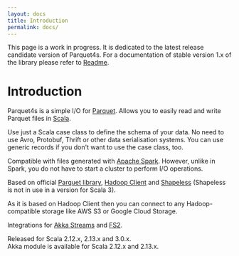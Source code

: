 ```yaml
---
layout: docs
title: Introduction
permalink: docs/
---
```


This page is a work in progress. It is dedicated to the latest release candidate version of Parquet4s.
For a documentation of stable version 1.x of the library please refer to [Readme](https://github.com/mjakubowski84/Parquet4s).

# Introduction

Parquet4s is a simple I/O for [Parquet](https://parquet.apache.org/). Allows you to easily read and write Parquet files in [Scala](https://www.scala-lang.org/).

Use just a Scala case class to define the schema of your data. No need to use Avro, Protobuf, Thrift or other data serialisation systems. You can use generic records if you don't want to use the case class, too.

Compatible with files generated with [Apache Spark](https://spark.apache.org/). However, unlike in Spark, you do not have to start a cluster to perform I/O operations.

Based on official [Parquet library](https://github.com/apache/parquet-mr), [Hadoop Client](https://github.com/apache/hadoop) and [Shapeless](https://github.com/milessabin/shapeless) (Shapeless is not in use in a version for Scala 3).

As it is based on Hadoop Client then you can connect to any Hadoop-compatible storage like AWS S3 or Google Cloud Storage. 

Integrations for [Akka Streams](https://doc.akka.io/docs/akka/current/stream/index.html) and [FS2](https://fs2.io/).

Released for Scala 2.12.x, 2.13.x and 3.0.x.\
Akka module is available for Scala 2.12.x and 2.13.x.
